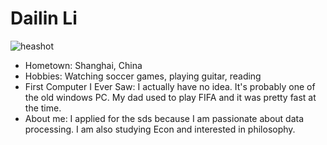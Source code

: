 # Dailin Li

![heashot](https://github.com/user-attachments/assets/4ad98552-cf96-468a-8a9c-25e6944fb4cc)

- Hometown: Shanghai, China
- Hobbies: Watching soccer games, playing guitar, reading
- First Computer I Ever Saw: I actually have no idea. It's probably one of the old windows PC. My dad used to play FIFA and it was pretty fast at the time.
- About me: I applied for the sds because I am passionate about data processing. I am also studying Econ and interested in philosophy.
